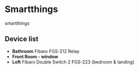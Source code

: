 # Smartthings
smartthings
## Device list
* **Bathroom** Fibaro FGS-212 Relay
* **Front Room - window** 
* **Loft** Fibaro Double Switch 2 FGS-223 (bedroom & landing)

